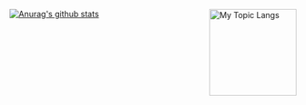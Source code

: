 [![Anurag's github stats](https://github-readme-stats.vercel.app/api?username=GBLodb)](https://github.com/anuraghazra/github-readme-stats)
<img alt="My Topic Langs" align="right" height="153" src="https://github-readme-stats.vercel.app/api/top-langs/?username=GBLodb&count_private=false&theme=gruvbox&layout=default/" />

